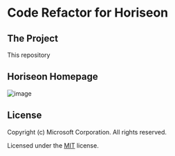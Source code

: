 # Code Refactor for Horiseon

## The Project

This repository

## Horiseon Homepage

  ![image](https://user-images.githubusercontent.com/25594179/95007641-9e27bd00-05c6-11eb-9c72-892916e6c7b5.png)

## License

Copyright (c) Microsoft Corporation. All rights reserved.

Licensed under the [MIT](LICENSE.txt) license.
